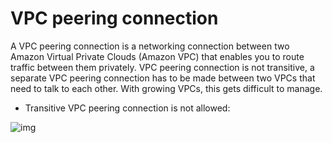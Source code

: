 # VPC peering connection

A VPC peering connection is a networking connection between two Amazon Virtual Private Clouds (Amazon VPC) that enables you to route traffic between them privately. VPC peering connection is not transitive, a separate VPC peering connection has to be made between two VPCs that need to talk to each other. With growing VPCs, this gets difficult to manage.

- Transitive VPC peering connection is not allowed:

![img](https://docs.aws.amazon.com/vpc/latest/peering/images/transitive-peering-diagram.png)
